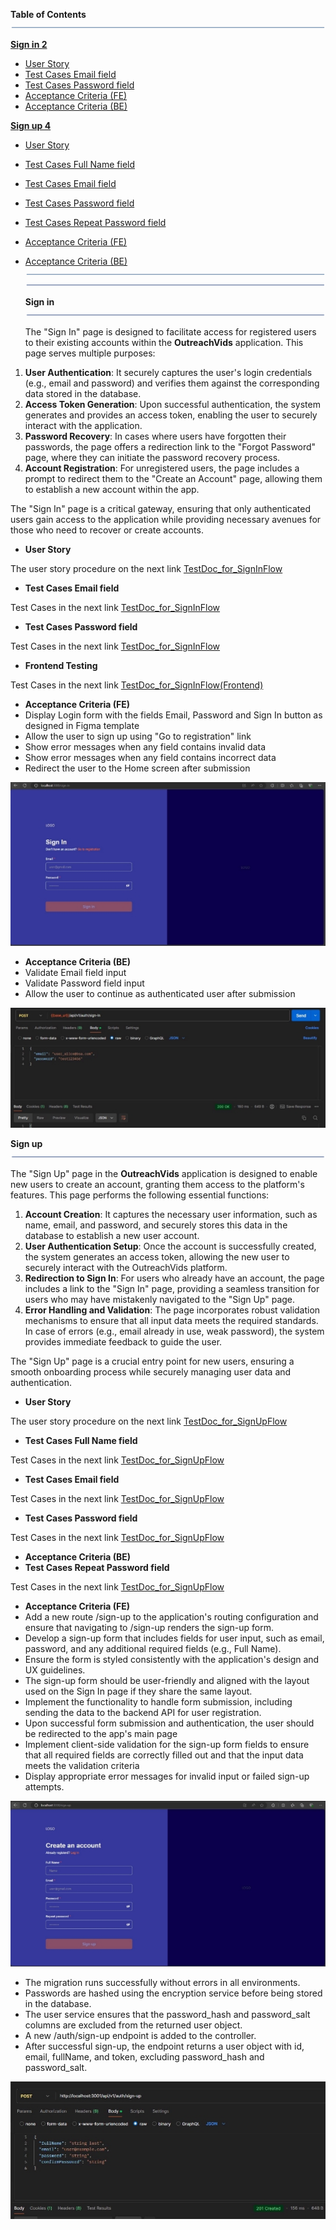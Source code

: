 **Table of Contents![ref1]**

[**Sign in 2**](#_page1_x92.13_y70.87)

- [User Story](#_page1_x92.13_y477.58)
- [Test Cases Email field](#_page1_x92.13_y532.10)
- [Test Cases Password field](#_page1_x92.13_y595.63)
- [Acceptance Criteria (FE)](#_page2_x92.13_y70.87)
- [Acceptance Criteria (BE)](#_page2_x92.13_y420.83)

[**Sign up 4**](#_page3_x92.15_y72.00)

- [User Story](#_page3_x92.15_y477.34)
- [Test Cases Full Name field](#_page3_x92.15_y518.86)
- [Test Cases Email field](#_page3_x92.15_y574.38)
- [Test Cases Password field](#_page3_x92.15_y629.91)
- [Test Cases Repeat Password field](#_page4_x92.15_y72.00)
- [Acceptance Criteria (FE)](#_page4_x92.15_y140.61)
- [Acceptance Criteria (BE)](#_page5_x92.15_y72.00)![ref1]![](aspose.words.4040baa6-0049-4bf4-b1ac-017680cadc96.002.png)

    <a name="_page1_x92.13_y70.87"></a>**Sign in![](aspose.words.4040baa6-0049-4bf4-b1ac-017680cadc96.003.png)**

    The "Sign In" page is designed to facilitate access for registered users to their existing accounts within the **OutreachVids** application. This page serves multiple purposes:

1. **User Authentication**: It securely captures the user's login credentials (e.g., email and password) and verifies them against the corresponding data stored in the database.
1. **Access Token Generation**: Upon successful authentication, the system generates and provides an access token, enabling the user to securely interact with the application.
1. **Password Recovery**: In cases where users have forgotten their passwords, the page offers a redirection link to the "Forgot Password" page, where they can initiate the password recovery process.
1. **Account Registration**: For unregistered users, the page includes a prompt to redirect them to the "Create an Account" page, allowing them to establish a new account within the app.

The "Sign In" page is a critical gateway, ensuring that only authenticated users gain access to the application while providing necessary avenues for those who need to recover or create accounts.

- **User<a name="_page1_x92.13_y477.58"></a> Story**

The user story procedure on the next link [TestDoc_for_SignInFlow](https://docs.google.com/spreadsheets/d/14vF3EOa7sI515qRntANlLpbEsZBukRq-S1vcsAIy_wg/edit?gid=1922746335#gid=1922746335)

- **Test<a name="_page1_x92.13_y532.10"></a> Cases Email field**

Test Cases in the next link [TestDoc_for_SignInFlow](https://docs.google.com/spreadsheets/d/14vF3EOa7sI515qRntANlLpbEsZBukRq-S1vcsAIy_wg/edit?gid=1854802596#gid=1854802596)

- **Test<a name="_page1_x92.13_y595.63"></a> Cases Password field**

Test Cases in the next link [TestDoc_for_SignInFlow](https://docs.google.com/spreadsheets/d/14vF3EOa7sI515qRntANlLpbEsZBukRq-S1vcsAIy_wg/edit?gid=1854802596#gid=1854802596)

- **Frontend Testing**

Test Cases in the next link [TestDoc_for_SignInFlow(Frontend)](https://docs.google.com/spreadsheets/d/18qkQs1BYpclGpN9TGDBwBefp4q7TLVE2cnlwckDCbiI/edit?usp=sharing)

- **Acceptance Criteria (FE)**
- Display<a name="_page2_x92.13_y70.87"></a> Login form with the fields Email, Password and Sign In button as designed in Figma template
- Allow the user to sign up using "Go to registration" link
- Show error messages when any field contains invalid data
- Show error messages when any field contains incorrect data
- Redirect the user to the Home screen after submission

![](aspose.words.4040baa6-0049-4bf4-b1ac-017680cadc96.004.jpeg)

- **Acceptance<a name="_page2_x92.13_y420.83"></a> Criteria (BE)**
- Validate Email field input
- Validate Password field input
- Allow the user to continue as authenticated user after submission

![](aspose.words.4040baa6-0049-4bf4-b1ac-017680cadc96.005.jpeg)


<a name="_page3_x92.15_y72.00"></a>**Sign up![](aspose.words.4040baa6-0049-4bf4-b1ac-017680cadc96.006.png)**

The "Sign Up" page in the **OutreachVids** application is designed to enable new users to create an account, granting them access to the platform's features. This page performs the following essential functions:

1. **Account Creation**: It captures the necessary user information, such as name, email, and password, and securely stores this data in the database to establish a new user account.
1. **User Authentication Setup**: Once the account is successfully created, the system generates an access token, allowing the new user to securely interact with the OutreachVids platform.
1. **Redirection to Sign In**: For users who already have an account, the page includes a link to the "Sign In" page, providing a seamless transition for users who may have mistakenly navigated to the "Sign Up" page.
1. **Error Handling and Validation**: The page incorporates robust validation mechanisms to ensure that all input data meets the required standards. In case of errors (e.g., email already in use, weak password), the system provides immediate feedback to guide the user.

The "Sign Up" page is a crucial entry point for new users, ensuring a smooth onboarding process while securely managing user data and authentication.

- **User<a name="_page3_x92.15_y477.34"></a> Story**

The user story procedure on the next link [TestDoc_for_SignUpFlow](https://docs.google.com/spreadsheets/d/1b-xRyyn39r4N9k-P7zC618jotIVunZbbz1Vv9ipHNOM/edit?gid=1922746335#gid=1922746335)

- **Test<a name="_page3_x92.15_y518.86"></a> Cases Full Name field**

Test Cases in the next link [TestDoc_for_SignUpFlow](https://docs.google.com/spreadsheets/d/1b-xRyyn39r4N9k-P7zC618jotIVunZbbz1Vv9ipHNOM/edit?gid=1854802596#gid=1854802596)

- **Test<a name="_page3_x92.15_y574.38"></a> Cases Email field**

Test Cases in the next link [TestDoc_for_SignUpFlow](https://docs.google.com/spreadsheets/d/1b-xRyyn39r4N9k-P7zC618jotIVunZbbz1Vv9ipHNOM/edit?gid=1854802596#gid=1854802596)

- **Test<a name="_page3_x92.15_y629.91"></a> Cases Password field**

Test Cases in the next link [TestDoc_for_SignUpFlow](https://docs.google.com/spreadsheets/d/1b-xRyyn39r4N9k-P7zC618jotIVunZbbz1Vv9ipHNOM/edit?gid=1854802596#gid=1854802596)

- **Acceptance Criteria (BE)**
- **Test<a name="_page4_x92.15_y72.00"></a> Cases Repeat Password field**

Test Cases in the next link [TestDoc_for_SignUpFlow](https://docs.google.com/spreadsheets/d/1b-xRyyn39r4N9k-P7zC618jotIVunZbbz1Vv9ipHNOM/edit?gid=1854802596#gid=1854802596)

- **Acceptance<a name="_page4_x92.15_y140.61"></a> Criteria (FE)**
- Add a new route /sign-up to the application's routing configuration and ensure that navigating to /sign-up renders the sign-up form.
- Develop a sign-up form that includes fields for user input, such as email, password, and any additional required fields (e.g., Full Name).
- Ensure the form is styled consistently with the application's design and UX guidelines.
- The sign-up form should be user-friendly and aligned with the layout used on the Sign In page if they share the same layout.
- Implement the functionality to handle form submission, including sending the data to the backend API for user registration.
- Upon successful form submission and authentication, the user should be redirected to the app's main page
- Implement client-side validation for the sign-up form fields to ensure that all required fields are correctly filled out and that the input data meets the validation criteria
- Display appropriate error messages for invalid input or failed sign-up attempts.

![](aspose.words.4040baa6-0049-4bf4-b1ac-017680cadc96.007.jpeg)

- The<a name="_page5_x92.15_y72.00"></a> migration runs successfully without errors in all environments.
- Passwords are hashed using the encryption service before being stored in the database.
- The user service ensures that the password\_hash and password\_salt columns are excluded from the returned user object.
- A new /auth/sign-up endpoint is added to the controller.
- After successful sign-up, the endpoint returns a user object with id, email, fullName, and token, excluding password\_hash and password\_salt.

![](aspose.words.4040baa6-0049-4bf4-b1ac-017680cadc96.008.jpeg)

[ref1]: aspose.words.4040baa6-0049-4bf4-b1ac-017680cadc96.001.png

